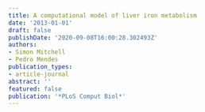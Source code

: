```yaml
---
title: A computational model of liver iron metabolism
date: '2013-01-01'
draft: false
publishDate: '2020-09-08T16:00:28.302493Z'
authors:
- Simon Mitchell
- Pedro Mendes
publication_types:
- article-journal
abstract: ''
featured: false
publication: '*PLoS Comput Biol*'
---
```



